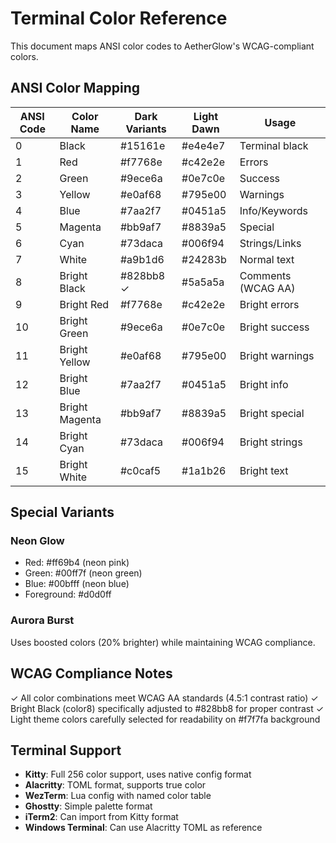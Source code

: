 # Terminal Color Reference

This document maps ANSI color codes to AetherGlow's WCAG-compliant colors.

## ANSI Color Mapping

| ANSI Code | Color Name    | Dark Variants  | Light Dawn     | Usage              |
|-----------|---------------|----------------|----------------|--------------------|
| 0         | Black         | #15161e        | #e4e4e7        | Terminal black     |
| 1         | Red           | #f7768e        | #c42e2e        | Errors             |
| 2         | Green         | #9ece6a        | #0e7c0e        | Success            |
| 3         | Yellow        | #e0af68        | #795e00        | Warnings           |
| 4         | Blue          | #7aa2f7        | #0451a5        | Info/Keywords      |
| 5         | Magenta       | #bb9af7        | #8839a5        | Special            |
| 6         | Cyan          | #73daca        | #006f94        | Strings/Links      |
| 7         | White         | #a9b1d6        | #24283b        | Normal text        |
| 8         | Bright Black  | #828bb8 ✓      | #5a5a5a        | Comments (WCAG AA) |
| 9         | Bright Red    | #f7768e        | #c42e2e        | Bright errors      |
| 10        | Bright Green  | #9ece6a        | #0e7c0e        | Bright success     |
| 11        | Bright Yellow | #e0af68        | #795e00        | Bright warnings    |
| 12        | Bright Blue   | #7aa2f7        | #0451a5        | Bright info        |
| 13        | Bright Magenta| #bb9af7        | #8839a5        | Bright special     |
| 14        | Bright Cyan   | #73daca        | #006f94        | Bright strings     |
| 15        | Bright White  | #c0caf5        | #1a1b26        | Bright text        |

## Special Variants

### Neon Glow
- Red: #ff69b4 (neon pink)
- Green: #00ff7f (neon green)
- Blue: #00bfff (neon blue)
- Foreground: #d0d0ff

### Aurora Burst
Uses boosted colors (20% brighter) while maintaining WCAG compliance.

## WCAG Compliance Notes

✓ All color combinations meet WCAG AA standards (4.5:1 contrast ratio)
✓ Bright Black (color8) specifically adjusted to #828bb8 for proper contrast
✓ Light theme colors carefully selected for readability on #f7f7fa background

## Terminal Support

- **Kitty**: Full 256 color support, uses native config format
- **Alacritty**: TOML format, supports true color
- **WezTerm**: Lua config with named color table
- **Ghostty**: Simple palette format
- **iTerm2**: Can import from Kitty format
- **Windows Terminal**: Can use Alacritty TOML as reference